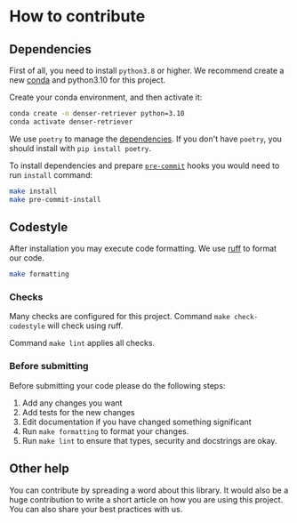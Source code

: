 # How to contribute

## Dependencies

First of all, you need to install `python3.8` or higher. We recommend create a new [conda](https://docs.conda.io/en/latest/) and python3.10 for this project.

Create your conda environment, and then activate it:

```bash
conda create -n denser-retriever python=3.10
conda activate denser-retriever
```

We use `poetry` to manage the [dependencies](https://github.com/python-poetry/poetry).
If you don't have `poetry`, you should install with `pip install poetry`.

To install dependencies and prepare [`pre-commit`](https://pre-commit.com/) hooks you would need to run `install` command:

```bash
make install
make pre-commit-install
```

## Codestyle

After installation you may execute code formatting. We use [ruff](https://github.com/astral-sh/ruff) to format our code.

```bash
make formatting
```

### Checks

Many checks are configured for this project. Command `make check-codestyle` will check using ruff.

Command `make lint` applies all checks.

### Before submitting

Before submitting your code please do the following steps:

1. Add any changes you want
1. Add tests for the new changes
1. Edit documentation if you have changed something significant
1. Run `make formatting` to format your changes.
1. Run `make lint` to ensure that types, security and docstrings are okay.

## Other help

You can contribute by spreading a word about this library.
It would also be a huge contribution to write
a short article on how you are using this project.
You can also share your best practices with us.
